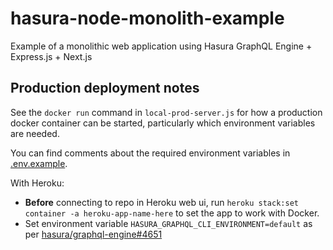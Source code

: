 # hasura-node-monolith-example

Example of a monolithic web application using Hasura GraphQL Engine + Express.js + Next.js

## Production deployment notes

See the `docker run` command in `local-prod-server.js`
for how a production docker container can be started,
particularly which environment variables are needed.

You can find comments about the required environment variables in [.env.example](./.env.example).

With Heroku:

- **Before** connecting to repo in Heroku web ui,
run `heroku stack:set container -a heroku-app-name-here` to set the app to work with Docker.
- Set environment variable `HASURA_GRAPHQL_CLI_ENVIRONMENT=default` as per
[hasura/graphql-engine#4651](https://github.com/hasura/graphql-engine/issues/4651#issuecomment-623414531)
